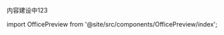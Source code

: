 
内容建设中123

import OfficePreview from '@site/src/components/OfficePreview/index';


<OfficePreview place = "/ppt/3-8-rio.ppt"/>